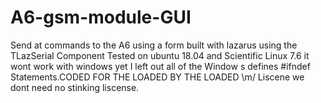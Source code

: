 # A6-gsm-module-GUI
Send at commands to the A6 using a form built with lazarus using the TLazSerial Component
Tested on ubuntu 18.04 and Scientific Linux 7.6 it wont work with windows yet I left out all of the Window s defines #ifndef 
Statements.CODED FOR THE LOADED BY THE LOADED \m/ Liscene we dont need no stinking liscense.
